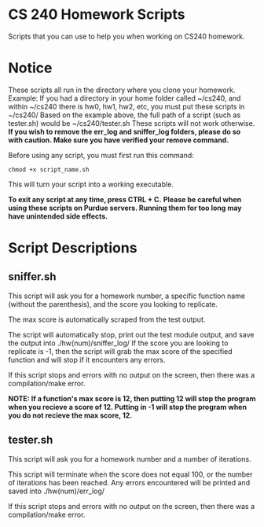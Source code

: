 # CS 240 Homework Scripts
Scripts that you can use to help you when working on CS240 homework.

# Notice
These scripts all run in the directory where you clone your homework.
Example:
  If you had a directory in your home folder called ~/cs240, and within ~/cs240 there is hw0, hw1, hw2, etc, you must put these scripts in ~/cs240/
  Based on the example above, the full path of a script (such as tester.sh) would be ~/cs240/tester.sh
  These scripts will not work otherwise.
__If you wish to remove the err_log and sniffer_log folders, please do so with caution. Make sure you have verified your remove command.__

Before using any script, you must first run this command:
```
chmod +x script_name.sh
```
This will turn your script into a working executable.

__To exit any script at any time, press CTRL + C.__
__Please be careful when using these scripts on Purdue servers. Running them for too long may have unintended side effects.__

# Script Descriptions

## sniffer.sh
This script will ask you for a homework number, a specific function name (without the parenthesis), and the score you looking to replicate.

The max score is automatically scraped from the test output. 

The script will automatically stop, print out the test module output, and save the output into ./hw(num)/sniffer_log/
If the score you are looking to replicate is -1, then the script will grab the max score of the specified function and will stop if it encounters any errors.

If this script stops and errors with no output on the screen, then there was a compilation/make error.

__NOTE: If a function's max score is 12, then putting 12 will stop the program when you recieve a score of 12. Putting in -1 will stop the program when you do not recieve the max score, 12.__

## tester.sh
This script will ask you for a homework number and a number of iterations.

This script will terminate when the score does not equal 100, or the number of iterations has been reached. Any errors encountered will be printed and saved into ./hw(num)/err_log/

If this script stops and errors with no output on the screen, then there was a compilation/make error.
